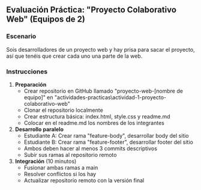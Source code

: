 ## Evaluación Práctica: "Proyecto Colaborativo Web" (Equipos de 2)

### Escenario 

Sois desarrolladores de un proyecto web y hay prisa para sacar el proyecto, así que tenéis que crear cada uno una parte de la web. 

### Instrucciones

1. **Preparación**
    - Crear repositorio en GitHub llamado "proyecto-web-[nombre de equipo]" en "actividades-practicas\actividad-1-proyecto-colaborativo-web"
    - Clonar el repositorio localmente
    - Crear estructura básica: index.html, style.css y readme.md
    - Colocar en el readme.md los nombres de los integrantes
2. **Desarrollo paralelo**
    - Estudiante A: Crear rama "feature-body", desarrollar body del sitio
    - Estudiante B: Crear rama "feature-footer", desarrollar footer del sitio
    - Ambos deben hacer al menos 3 commits descriptivos
    - Subir sus ramas al repositorio remoto
3. **Integración** (10 minutos)
    - Fusionar ambas ramas a main
    - Resolver conflictos si los hay
    - Actualizar repositorio remoto con la versión final
